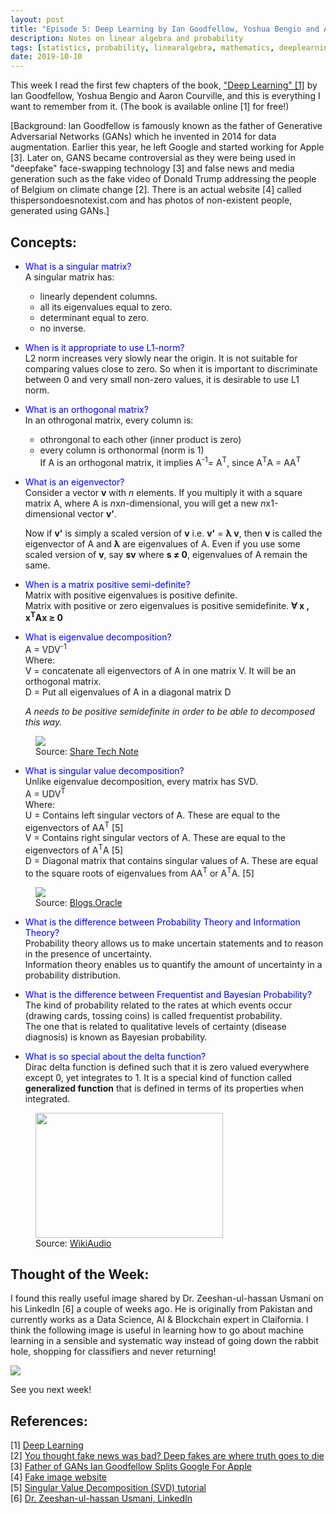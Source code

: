 ```yaml
---
layout: post
title: "Episode 5: Deep Learning by Ian Goodfellow, Yoshua Bengio and Aaron Courville"
description: Notes on linear algebra and probability
tags: [statistics, probability, linearalgebra, mathematics, deeplearning]
date: 2019-10-10
---
```


This week I read the first few chapters of the book, <a href="http://www.deeplearningbook.org"> "Deep Learning" [1]</a> by Ian Goodfellow, Yoshua Bengio and Aaron Courville, and this is everything I want to remember from it. (The book is available online [1] for free!)

[Background: Ian Goodfellow is famously known as the father of Generative Adversarial Networks (GANs) which he invented in 2014 for data augmentation. Earlier this year, he left Google and started working for Apple [3]. Later on, GANS became controversial as they were being used in "deepfake" face-swapping technology [3] and false news and media generation such as the fake video of Donald Trump addressing the people of Belgium on climate change [2]. There is an actual website [4] called thispersondoesnotexist.com and has photos of non-existent people, generated using GANs.]  

## Concepts:  
+ <span style="color:blue">What is a singular matrix?</span>  
A singular matrix has:
    - linearly dependent columns.  
    - all its eigenvalues equal to zero.  
    - determinant equal to zero.  
    - no inverse.


+ <span style="color:blue">When is it appropriate to use L1-norm?</span>  
L2 norm increases very slowly near the origin. It is not suitable for comparing values close to zero. So when it is important to discriminate between 0 and very small non-zero values, it is desirable to use L1 norm.


+ <span style="color:blue">What is an orthogonal matrix?</span>  
In an othrogonal matrix, every column is:
    - othrongonal to each other (inner product is zero)
    - every column is orthonormal (norm is 1)   
If A is an orthogonal matrix, it implies A<sup>-1</sup>= A<sup>T</sup>, since A<sup>T</sup>A = AA<sup>T</sup>  


+ <span style="color:blue">What is an eigenvector?</span>  
Consider a vector **v** with *n* elements.  If you multiply it with a square matrix A, where A is *n*x*n*-dimensional, you will get a new *n*x1-dimensional vector **v'**.   

    Now if **v'** is simply a scaled version of **v** i.e. **v'** = **&lambda; v**, then **v** is called the eigenvector of A and **&lambda;** are eigenvalues of A. Even if you use some scaled version of **v**, say **sv** where **s &ne; 0**, eigenvalues of A remain the same.


+ <span style="color:blue">When is a matrix positive semi-definite?</span>  
Matrix with positive eigenvalues is positive definite.  
Matrix with positive or zero eigenvalues is positive semidefinite. **&ForAll; x , x<sup>T</sup>Ax &ge; 0**


+ <span style="color:blue">What is eigenvalue decomposition?</span>  
A = VDV<sup>-1</sup>  
Where:  
V = concatenate all eigenvectors of A in one matrix V. It will be an orthogonal matrix.  
D = Put all eigenvalues of A in a diagonal matrix D   

    *A needs to be positive semidefinite in order to be able to decomposed this way.*

<figure>
    <img src="https://www.sharetechnote.com/image/EngMath_Matrix_EigenDecomposition_02.png">
    <figcaption>Source: <a href="https://www.sharetechnote.com/html/Handbook_EngMath_Matrix_EigenDecomposition.html">Share Tech Note</a></figcaption>
</figure>   


+ <span style="color:blue">What is singular value decomposition?</span>   
Unlike eigenvalue decomposition, every matrix has SVD.  
A = UDV<sup>T</sup>  
Where:  
U = Contains left singular vectors  of A. These are equal to the eigenvectors of AA<sup>T</sup> [5]  
V = Contains right singular vectors  of A. These are equal to the eigenvectors of A<sup>T</sup>A [5]  
D = Diagonal matrix that contains singular values of A. These are equal to the square roots of eigenvalues from AA<sup>T</sup> or A<sup>T</sup>A. [5]  

<figure>
    <img src="https://cdn.app.compendium.com/uploads/user/e7c690e8-6ff9-102a-ac6d-e4aebca50425/f4a5b21d-66fa-4885-92bf-c4e81c06d916/Image/229f77d2cb173c1cef4d6cfbab2e905e/svd_matrices.jpg">
    <figcaption>Source: <a href= "https://blogs.oracle.com/r/using-svd-for-dimensionality-reduction">Blogs.Oracle</a></figcaption>
</figure>   


+ <span style="color:blue">What is the difference between Probability Theory and Information Theory?</span>   
Probability theory allows us to make uncertain statements and to reason in the presence of uncertainty.   
Information theory enables us to quantify the amount of uncertainty in a probability distribution.  


+ <span style="color:blue">What is the difference between Frequentist and Bayesian Probability?</span>   
The kind of probability related to the rates at which events occur (drawing cards, tossing coins) is called frequentist probability.  
The one that is related to qualitative levels of certainty (disease diagnosis) is known as Bayesian probability.  


+ <span style="color:blue">What is so special about the delta function?</span>   
Dirac delta function is defined such that it is zero valued everywhere except 0, yet integrates to 1. It is a special kind of function called **generalized function** that is defined in terms of its properties when integrated.   

<figure>
    <img src="https://i.ytimg.com/vi/gp19DWH0m-0/maxresdefault.jpg" width="300" height="200">
    <figcaption>Source: <a href="https://www.youtube.com/watch?v=gp19DWH0m-0">WikiAudio</a></figcaption>
</figure>   

## Thought of the Week:  
I found this really useful image shared by Dr. Zeeshan-ul-hassan Usmani on his LinkedIn [6] a couple of weeks ago. He is originally from Pakistan and currently works as a Data Science, AI & Blockchain expert in Claifornia. I think the following image is useful in learning how to go about machine learning in a sensible and systematic way instead of going down the rabbit hole, shopping for classifiers and never returning!  

<img src="{{site.baseurl}}/assets/cheatsheet.jpg">
  
See you next week!

## References:
[1] [Deep Learning](http://www.deeplearningbook.org)  
[2] [You thought fake news was bad? Deep fakes are where truth goes to die](https://www.theguardian.com/technology/2018/nov/12/deep-fakes-fake-news-truth)  
[3] [Father of GANs Ian Goodfellow Splits Google For Apple](https://www.pbs.org/kenburns/civil-war/war/historical-documents/sullivan-ballou-letter/)  
[4] [Fake image website](thispersondoesnotexist.com)  
[5] [Singular Value Decomposition (SVD) tutorial](http://web.mit.edu/be.400/www/SVD/Singular_Value_Decomposition.htm)  
[6] [Dr. Zeeshan-ul-hassan Usmani, LinkedIn](https://www.linkedin.com/in/zusmani/)


